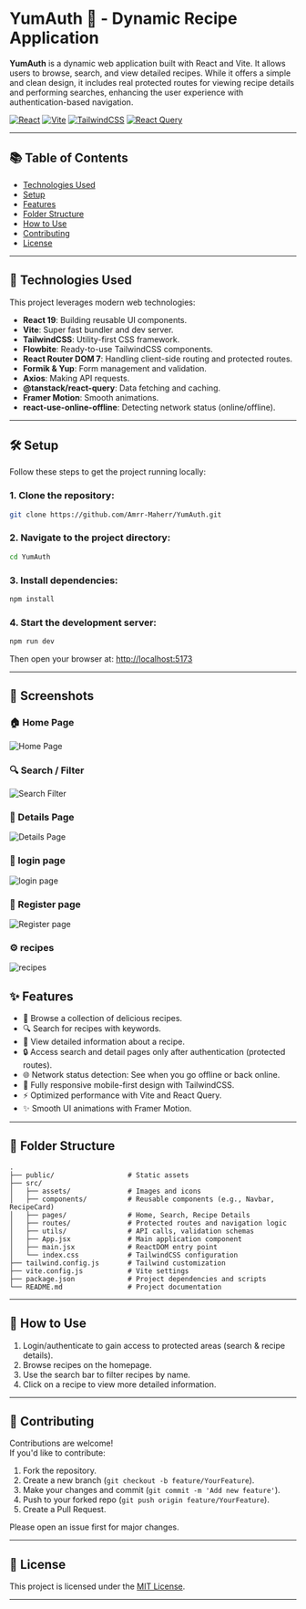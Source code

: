 # YumAuth 🍳 - Dynamic Recipe Application

**YumAuth** is a dynamic web application built with React and Vite. It allows users to browse, search, and view detailed recipes. While it offers a simple and clean design, it includes real protected routes for viewing recipe details and performing searches, enhancing the user experience with authentication-based navigation.

[![React](https://img.shields.io/badge/React-19.0.0-61DAFB?style=for-the-badge&logo=react&logoColor=white)](https://react.dev/)
[![Vite](https://img.shields.io/badge/Vite-6.3.1-646CFF?style=for-the-badge&logo=vite&logoColor=white)](https://vitejs.dev/)
[![TailwindCSS](https://img.shields.io/badge/TailwindCSS-3.3.5-06B6D4?style=for-the-badge&logo=tailwindcss&logoColor=white)](https://tailwindcss.com/)
[![React Query](https://img.shields.io/badge/ReactQuery-5.74.4-FF4154?style=for-the-badge&logo=react-query&logoColor=white)](https://tanstack.com/query/latest)

---

## 📚 Table of Contents

- [Technologies Used](#technologies-used)
- [Setup](#setup)
- [Features](#features)
- [Folder Structure](#folder-structure)
- [How to Use](#how-to-use)
- [Contributing](#contributing)
- [License](#license)

---

## 🚀 Technologies Used

This project leverages modern web technologies:

- **React 19**: Building reusable UI components.
- **Vite**: Super fast bundler and dev server.
- **TailwindCSS**: Utility-first CSS framework.
- **Flowbite**: Ready-to-use TailwindCSS components.
- **React Router DOM 7**: Handling client-side routing and protected routes.
- **Formik & Yup**: Form management and validation.
- **Axios**: Making API requests.
- **@tanstack/react-query**: Data fetching and caching.
- **Framer Motion**: Smooth animations.
- **react-use-online-offline**: Detecting network status (online/offline).

---

## 🛠️ Setup

Follow these steps to get the project running locally:

### 1. Clone the repository:

```bash
git clone https://github.com/Amrr-Maherr/YumAuth.git
```

### 2. Navigate to the project directory:

```bash
cd YumAuth
```

### 3. Install dependencies:

```bash
npm install
```

### 4. Start the development server:

```bash
npm run dev
```

Then open your browser at: [http://localhost:5173](http://localhost:5173)

---

## 📸 Screenshots

### 🏠 Home Page
![Home Page](./public/screenshots/home-page.png)

### 🔍 Search / Filter
![Search Filter](./public/screenshots/search-filter.png)

### 📄 Details Page
![Details Page](./public/screenshots/details-page.png)

### 📱 login page
![login page](./public/screenshots/login.png)

### 🧩 Register page
![Register page](./public/screenshots/register.png)

### ⚙️ recipes
![recipes](./public/screenshots/recipes.png)


## ✨ Features

- 💾 Browse a collection of delicious recipes.
- 🔍 Search for recipes with keywords.
- 📃 View detailed information about a recipe.
- 🔒 Access search and detail pages only after authentication (protected routes).
- 🌐 Network status detection: See when you go offline or back online.
- 🎨 Fully responsive mobile-first design with TailwindCSS.
- ⚡ Optimized performance with Vite and React Query.
- ✨ Smooth UI animations with Framer Motion.

---

## 📂 Folder Structure

```plaintext
.
├── public/                  # Static assets
├── src/
│   ├── assets/              # Images and icons
│   ├── components/          # Reusable components (e.g., Navbar, RecipeCard)
│   ├── pages/               # Home, Search, Recipe Details
│   ├── routes/              # Protected routes and navigation logic
│   ├── utils/               # API calls, validation schemas
│   ├── App.jsx              # Main application component
│   ├── main.jsx             # ReactDOM entry point
│   └── index.css            # TailwindCSS configuration
├── tailwind.config.js       # Tailwind customization
├── vite.config.js           # Vite settings
├── package.json             # Project dependencies and scripts
└── README.md                # Project documentation
```

---

## 📖 How to Use

1. Login/authenticate to gain access to protected areas (search & recipe details).
2. Browse recipes on the homepage.
3. Use the search bar to filter recipes by name.
4. Click on a recipe to view more detailed information.

---

## 🤝 Contributing

Contributions are welcome!  
If you'd like to contribute:

1. Fork the repository.
2. Create a new branch (`git checkout -b feature/YourFeature`).
3. Make your changes and commit (`git commit -m 'Add new feature'`).
4. Push to your forked repo (`git push origin feature/YourFeature`).
5. Create a Pull Request.

Please open an issue first for major changes.

---

## 📄 License

This project is licensed under the [MIT License](https://opensource.org/licenses/MIT).

---


